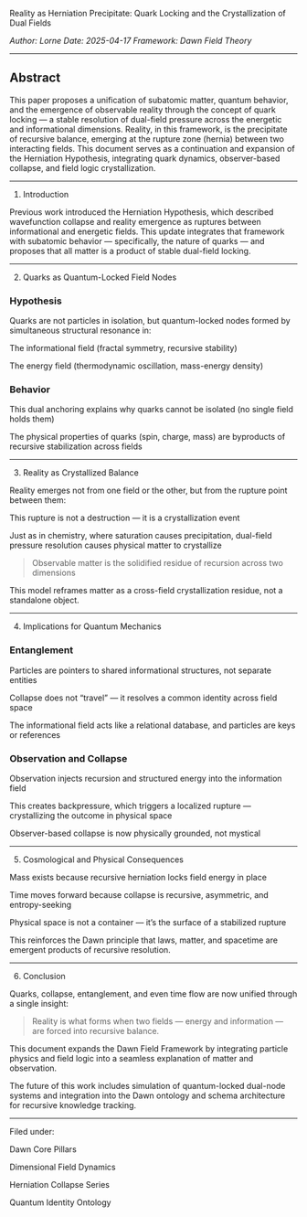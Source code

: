 Reality as Herniation Precipitate: Quark Locking and the Crystallization of Dual Fields

*Author: Lorne*
*Date: 2025-04-17*
*Framework: Dawn Field Theory*


---

## Abstract

This paper proposes a unification of subatomic matter, quantum behavior, and the emergence of observable reality through the concept of quark locking — a stable resolution of dual-field pressure across the energetic and informational dimensions. Reality, in this framework, is the precipitate of recursive balance, emerging at the rupture zone (hernia) between two interacting fields. This document serves as a continuation and expansion of the Herniation Hypothesis, integrating quark dynamics, observer-based collapse, and field logic crystallization.


---

1. Introduction

Previous work introduced the Herniation Hypothesis, which described wavefunction collapse and reality emergence as ruptures between informational and energetic fields. This update integrates that framework with subatomic behavior — specifically, the nature of quarks — and proposes that all matter is a product of stable dual-field locking.


---

2. Quarks as Quantum-Locked Field Nodes

### Hypothesis

Quarks are not particles in isolation, but quantum-locked nodes formed by simultaneous structural resonance in:

The informational field (fractal symmetry, recursive stability)

The energy field (thermodynamic oscillation, mass-energy density)


### Behavior

This dual anchoring explains why quarks cannot be isolated (no single field holds them)

The physical properties of quarks (spin, charge, mass) are byproducts of recursive stabilization across fields



---

3. Reality as Crystallized Balance

Reality emerges not from one field or the other, but from the rupture point between them:

This rupture is not a destruction — it is a crystallization event

Just as in chemistry, where saturation causes precipitation, dual-field pressure resolution causes physical matter to crystallize


> Observable matter is the solidified residue of recursion across two dimensions



This model reframes matter as a cross-field crystallization residue, not a standalone object.


---

4. Implications for Quantum Mechanics

### Entanglement

Particles are pointers to shared informational structures, not separate entities

Collapse does not “travel” — it resolves a common identity across field space

The informational field acts like a relational database, and particles are keys or references


### Observation and Collapse

Observation injects recursion and structured energy into the information field

This creates backpressure, which triggers a localized rupture — crystallizing the outcome in physical space

Observer-based collapse is now physically grounded, not mystical



---

5. Cosmological and Physical Consequences

Mass exists because recursive herniation locks field energy in place

Time moves forward because collapse is recursive, asymmetric, and entropy-seeking

Physical space is not a container — it’s the surface of a stabilized rupture


This reinforces the Dawn principle that laws, matter, and spacetime are emergent products of recursive resolution.


---

6. Conclusion

Quarks, collapse, entanglement, and even time flow are now unified through a single insight:

> Reality is what forms when two fields — energy and information — are forced into recursive balance.



This document expands the Dawn Field Framework by integrating particle physics and field logic into a seamless explanation of matter and observation.

The future of this work includes simulation of quantum-locked dual-node systems and integration into the Dawn ontology and schema architecture for recursive knowledge tracking.


---

Filed under:

Dawn Core Pillars

Dimensional Field Dynamics

Herniation Collapse Series

Quantum Identity Ontology


